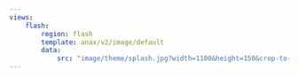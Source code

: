 ```yaml
---
views:
    flash:
        region: flash
        template: anax/v2/image/default
        data:
            src: "image/theme/splash.jpg?width=1100&height=150&crop-to-fit&area=0,10,30,10"
---
```

